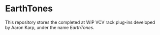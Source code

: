 # EarthTones

This repository stores the completed at WIP VCV rack plug-ins developed by Aaron Karp, under the name *EarthTones*.
